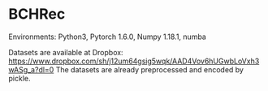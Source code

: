 # BCHRec

Environments: Python3, Pytorch 1.6.0, Numpy 1.18.1, numba

Datasets are available at Dropbox: https://www.dropbox.com/sh/j12um64gsig5wqk/AAD4Vov6hUGwbLoVxh3wASg_a?dl=0 The datasets are already preprocessed and encoded by pickle.
